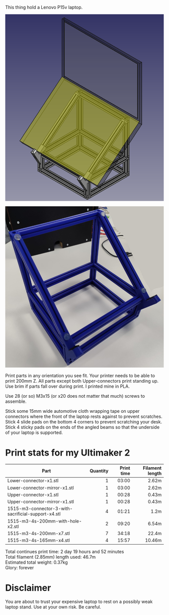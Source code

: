 This thing hold a Lenovo P15v laptop.

![](Lenovo%20P15v%20laptop%20stand.png)

![](3d%20printed%20laptop%20stand.jpg)

Print parts in any orientation you see fit. Your printer needs to be able to print 200mm Z. All parts except both Upper-connectors print standing up. Use brim if parts fall over during print. I printed mine in PLA.

Use 28 (or so) M3x15 (or x20 does not matter that much) screws to assemble.

Stick some 15mm wide automotive cloth wrapping tape on upper connectors where the front of the laptop rests against to prevent scratches.\
Stick 4 slide pads on the bottom 4 corners to prevent scratching your desk.\
Stick 4 sticky pads on the ends of the angled beams so that the underside of your laptop is supported.

# Print stats for my Ultimaker 2

| Part                                                  | Quantity  | Print time    | Filament length   |
| --                                                    | --:       | --:           | --:               |
| Lower-connector-x1.stl                                | 1         | 03:00         | 2.62m
| Lower-connector-mirror-x1.stl                         | 1         | 03:00         | 2.62m
| Upper-connector-x1.stl                                | 1         | 00:28         | 0.43m
| Upper-connector-mirror-x1.stl                         | 1         | 00:28         | 0.43m
| 1515-m3-connector-3-with-sacrificial-support-x4.stl   | 4         | 01:21         | 1.2m
| 1515-m3-4s-200mm-with-hole-x2.stl                     | 2         | 09:20         | 6.54m
| 1515-m3-4s-200mm-x7.stl                               | 7         | 34:18         | 22.4m
| 1515-m3-4s-165mm-x4.stl                               | 4         | 15:57         | 10.46m

Total continues print time: 2 day 19 hours and 52 minutes\
Total filament (2.85mm) length used: 46.7m\
Estimated total weight: 0.37kg\
Glory: forever

# Disclaimer

You are about to trust your expensive laptop to rest on a possibly weak laptop stand. Use at your own risk. Be careful.

